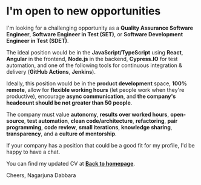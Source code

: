 # I'm open to new opportunities

I'm looking for a challenging opportunity as a **Quality Assurance Software Engineer**, **Software Engineer in Test (SET)**, or **Software Development Engineer in Test (SDET)**.

The ideal position would be in the **JavaScript/TypeScript** using **React**, **Angular**  in the frontend, **Node.js** in the backend, **Cypress.IO** for test automation, and one of the following tools for continuous integration & delivery (**GitHub Actions**, **Jenkins**).

Ideally, this position would be in the **product development** space, **100% remote**, allow for **flexible working hours** (let people work when they're productive), encourage **async communication**, and **the company's headcount should be not greater than 50 people**.

The company must value **autonomy**, **results over worked hours**, **open-source**, **test automation**, **clean code/architecture**, **refactoring**, **pair programming**, **code review**, **small iterations**, **knowledge sharing**, **transparency**, and a **culture of mentorship**.

If your company has a position that could be a good fit for my profile, I'd be happy to have a chat.

You can find my updated CV at **[Back to homepage](../Resume.md)**.

Cheers,
Nagarjuna Dabbara 